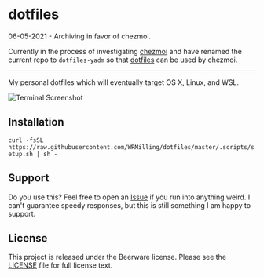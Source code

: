 # dotfiles

06-05-2021 - Archiving in favor of chezmoi. 

Currently in the process of investigating [chezmoi](https://www.chezmoi.io/) and have renamed the current repo to `dotfiles-yadm` so that [dotfiles](https://github.com/wrmilling/dotfiles) can be used by chezmoi. 

---

My personal dotfiles which will eventually target OS X, Linux, and WSL.

![Terminal Screenshot](screenshot.png)

## Installation

`curl -fsSL https://raw.githubusercontent.com/WRMilling/dotfiles/master/.scripts/setup.sh | sh -`

## Support

Do you use this? Feel free to open an [Issue](https://github.com/WRMilling/dotfiles/issues/new) if you run into anything weird. I can't guarantee speedy responses, but this is still something I am happy to support. 

## License

This project is released under the Beerware license. Please see the [LICENSE](LICENSE) file for full license text.

